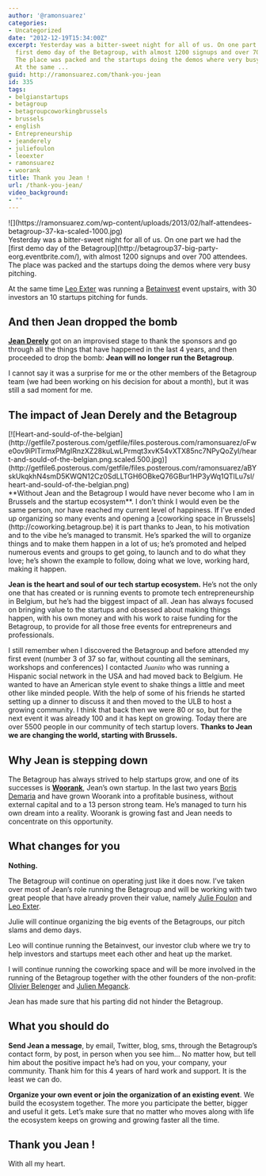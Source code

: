 ```yaml
---
author: '@ramonsuarez'
categories:
- Uncategorized
date: "2012-12-19T15:34:00Z"
excerpt: Yesterday was a bitter-sweet night for all of us. On one part we had the
  first demo day of the Betagroup, with almost 1200 signups and over 700 attendees.
  The place was packed and the startups doing the demos where very busy pitching.
  At the same ...
guid: http://ramonsuarez.com/thank-you-jean
id: 335
tags:
- belgianstartups
- betagroup
- betagroupcoworkingbrussels
- brussels
- english
- Entrepreneurship
- jeanderely
- juliefoulon
- leoexter
- ramonsuarez
- woorank
title: Thank you Jean !
url: /thank-you-jean/
video_background:
- ""
---
```


<div class="p_embed p_image_embed"></div><div>![](https://ramonsuarez.com/wp-content/uploads/2013/02/half-attendees-betagroup-37-ka-scaled-1000.jpg)</div>Yesterday was a bitter-sweet night for all of us. On one part we had the [first demo day of the Betagroup](http://betagroup37-big-party-eorg.eventbrite.com/), with almost 1200 signups and over 700 attendees. The place was packed and the startups doing the demos where very busy pitching.

At the same time [Leo Exter](http://twitter.com/leoexter) was running a [Betainvest](http://betainvest.be "Investors Club Belgium Brussels") event upstairs, with 30 investors an 10 startups pitching for funds.

## And then Jean dropped the bomb

**[Jean Derely](http://www.linkedin.com/in/jderely "Jean Derely")** got on an improvised stage to thank the sponsors and go through all the things that have happened in the last 4 years, and then proceeded to drop the bomb: **Jean will no longer run the Betagroup**.

I cannot say it was a surprise for me or the other members of the Betagroup team (we had been working on his decision for about a month), but it was still a sad moment for me.

## The impact of Jean Derely and the Betagroup

**[ ](http://www.linkedin.com/in/jderely "Jean Derely")**

<div class="p_embed p_image_embed">[![Heart-and-sould-of-the-belgian](http://getfile7.posterous.com/getfile/files.posterous.com/ramonsuarez/oFwe0ov9iPlTirmxPMgIRnzXZ28kuLwLPrmqt3xvK54vXTX85nc7NPyQoZyI/heart-and-sould-of-the-belgian.png.scaled.500.jpg)](http://getfile6.posterous.com/getfile/files.posterous.com/ramonsuarez/aBYskUkqkhN4smD5KWQN12Cz0SdLLTGH6OBkeQ76GBur1HP3yWq1QTlLu7sl/heart-and-sould-of-the-belgian.png)</div>**Without Jean and the Betagroup I would have never become who I am in Brussels and the startup ecosystem**. I don’t think I would even be the same person, nor have reached my current level of happiness. If I’ve ended up organizing so many events and opening a [coworking space in Brussels](http://coworking.betagroup.be) it is part thanks to Jean, to his motivation and to the vibe he’s managed to transmit. He’s sparked the will to organize things and to make them happen in a lot of us; he’s promoted and helped numerous events and groups to get going, to launch and to do what they love; he’s shown the example to follow, doing what we love, working hard, making it happen.

**Jean is the heart and soul of our tech startup ecosystem.** He’s not the only one that has created or is running events to promote tech entrepreneurship in Belgium, but he’s had the biggest impact of all. Jean has always focused on bringing value to the startups and obsessed about making things happen, with his own money and with his work to raise funding for the Betagroup, to provide for all those free events for entrepreneurs and professionals.

I still remember when I discovered the Betagroup and before attended my first event (number 3 of 37 so far, without counting all the seminars, workshops and conferences) I contacted *<span style="font-family: mceinline;">Jua<span style="font-family: mceinline;">nito</span></span>* who was running a Hispanic social network in the USA and had moved back to Belgium. He wanted to have an American style event to shake things a little and meet other like minded people. With the help of some of his friends he started setting up a dinner to discuss it and then moved to the ULB to host a growing community. I think that back then we were 80 or so, but for the next event it was already 100 and it has kept on growing. Today there are over 5500 people in our community of tech startup lovers. **Thanks to Jean we are changing the world, starting with Brussels.**

## Why Jean is stepping down

The Betagroup has always strived to help startups grow, and one of its successes is **[Woorank](http://woorank.com)**, Jean’s own startup. In the last two years [Boris Demaria](http://www.linkedin.com/in/borisdemaria) and have grown Woorank into a profitable business, without external capital and to a 13 person strong team. He’s managed to turn his own dream into a reality. Woorank is growing fast and Jean needs to concentrate on this opportunity.

## What changes for you

**Nothing.**

The Betagroup will continue on operating just like it does now. I’ve taken over most of Jean’s role running the Betagroup and will be working with two great people that have already proven their value, namely [Julie Foulon](http://www.linkedin.com/in/juliefoulon) and [Leo Exter](http://be.linkedin.com/in/exter).

Julie will continue organizing the big events of the Betagroups, our pitch slams and demo days.

Leo will continue running the Betainvest, our investor club where we try to help investors and startups meet each other and heat up the market.

I will continue running the coworking space and will be more involved in the running of the Betagroup together with the other founders of the non-profit: [Olivier Belenger](http://investing.businessweek.com/research/stocks/private/person.asp?personId=9377257) and [Julien Meganck](http://www.linkedin.com/pub/meganck-julien/11/768/262).

Jean has made sure that his parting did not hinder the Betagroup.

## What you should do

**Send Jean a message**, by email, Twitter, blog, sms, through the Betagroup’s contact form, by post, in person when you see him… No matter how, but tell him about the positive impact he’s had on you, your company, your community. Thank him for this 4 years of hard work and support. It is the least we can do.

**Organize your own event or join the organization of an existing event**. We build the ecosystem together. The more you participate the better, bigger and useful it gets. Let’s make sure that no matter who moves along with life the ecosystem keeps on growing and growing faster all the time.

## Thank you Jean !

With all my heart.